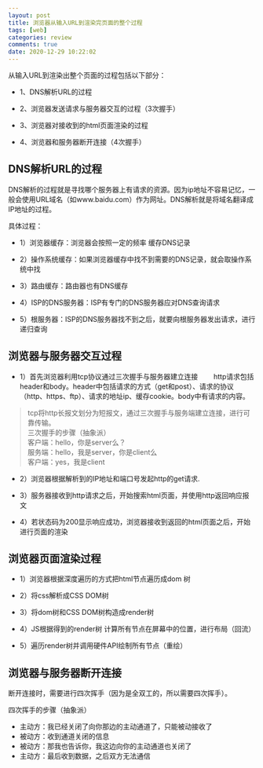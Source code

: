 ```yaml
---
layout: post
title: 浏览器从输入URL到渲染完页面的整个过程
tags: [web]
categories: review
comments: true
date: 2020-12-29 10:22:02
---
```


从输入URL到渲染出整个页面的过程包括以下部分：

* 1、DNS解析URL的过程

* 2、浏览器发送请求与服务器交互的过程（3次握手）

* 3、浏览器对接收到的html页面渲染的过程

* 4、浏览器和服务器断开连接（4次握手）

<!-- more -->

## DNS解析URL的过程

DNS解析的过程就是寻找哪个服务器上有请求的资源。因为ip地址不容易记忆，一般会使用URL域名（如www.baidu.com）作为网址。DNS解析就是将域名翻译成IP地址的过程。

具体过程：

* 1）浏览器缓存：浏览器会按照一定的频率 缓存DNS记录

* 2）操作系统缓存：如果浏览器缓存中找不到需要的DNS记录，就会取操作系统中找

* 3）路由缓存：路由器也有DNS缓存

* 4）ISP的DNS服务器：ISP有专门的DNS服务器应对DNS查询请求

* 5）根服务器：ISP的DNS服务器找不到之后，就要向根服务器发出请求，进行递归查询

## 浏览器与服务器交互过程

* 1）首先浏览器利用tcp协议通过三次握手与服务器建立连接
　　http请求包括header和body。header中包括请求的方式（get和post）、请求的协议 （http、https、ftp）、请求的地址ip、缓存cookie。body中有请求的内容。

> tcp将http长报文划分为短报文，通过三次握手与服务端建立连接，进行可靠传输。  
> 三次握手的步骤（抽象派）  
> 客户端：hello，你是server么？  
> 服务端：hello，我是server，你是client么  
> 客户端：yes，我是client  

* 2）浏览器根据解析到的IP地址和端口号发起http的get请求.

* 3）服务器接收到http请求之后，开始搜索html页面，并使用http返回响应报文

* 4）若状态码为200显示响应成功，浏览器接收到返回的html页面之后，开始进行页面的渲染

## 浏览器页面渲染过程

* 1）浏览器根据深度遍历的方式把html节点遍历成dom 树

* 2）将css解析成CSS DOM树

* 3）将dom树和CSS DOM树构造成render树

* 4）JS根据得到的render树 计算所有节点在屏幕中的位置，进行布局（回流）

* 5）遍历render树并调用硬件API绘制所有节点（重绘）

## 浏览器与服务器断开连接

断开连接时，需要进行四次挥手（因为是全双工的，所以需要四次挥手）。

四次挥手的步骤（抽象派）
* 主动方：我已经关闭了向你那边的主动通道了，只能被动接收了
* 被动方：收到通道关闭的信息
* 被动方：那我也告诉你，我这边向你的主动通道也关闭了
* 主动方：最后收到数据，之后双方无法通信
